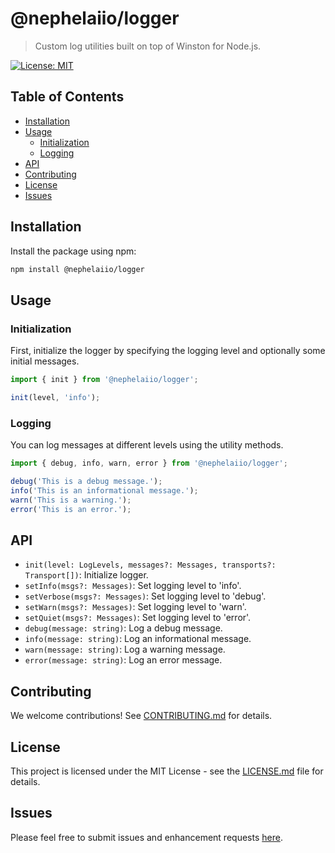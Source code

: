 # @nephelaiio/logger

> Custom log utilities built on top of Winston for Node.js.

[![License: MIT](https://img.shields.io/badge/License-MIT-yellow.svg)](https://opensource.org/licenses/MIT)

## Table of Contents

- [Installation](#installation)
- [Usage](#usage)
  - [Initialization](#initialization)
  - [Logging](#logging)
- [API](#api)
- [Contributing](#contributing)
- [License](#license)
- [Issues](#issues)

## Installation

Install the package using npm:

```bash
npm install @nephelaiio/logger
```

## Usage

### Initialization

First, initialize the logger by specifying the logging level and optionally some initial messages.

```typescript
import { init } from '@nephelaiio/logger';

init(level, 'info');
```

### Logging

You can log messages at different levels using the utility methods.

```typescript
import { debug, info, warn, error } from '@nephelaiio/logger';

debug('This is a debug message.');
info('This is an informational message.');
warn('This is a warning.');
error('This is an error.');
```

## API

- `init(level: LogLevels, messages?: Messages, transports?: Transport[])`: Initialize logger.
- `setInfo(msgs?: Messages)`: Set logging level to 'info'.
- `setVerbose(msgs?: Messages)`: Set logging level to 'debug'.
- `setWarn(msgs?: Messages)`: Set logging level to 'warn'.
- `setQuiet(msgs?: Messages)`: Set logging level to 'error'.
- `debug(message: string)`: Log a debug message.
- `info(message: string)`: Log an informational message.
- `warn(message: string)`: Log a warning message.
- `error(message: string)`: Log an error message.

## Contributing

We welcome contributions! See [CONTRIBUTING.md](CONTRIBUTING.md) for details.

## License

This project is licensed under the MIT License - see the [LICENSE.md](LICENSE.md) file for details.

## Issues

Please feel free to submit issues and enhancement requests [here](https://github.com/nephelaiio/node-logger/issues).
